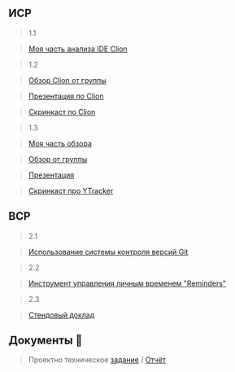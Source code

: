 ## ИСР 
>1.1 

>[Моя часть анализа IDE Clion](https://github.com/riki163/Practice2-2022/blob/main/1.1/1.1.pdf)

>1.2 

>[Обзор Clion от группы](https://github.com/riki163/Practice2-2022/blob/main/1.1/1.1.pdf)

>[Презентация по Clion](https://github.com/riki163/Practice2-2022/blob/main/1.2/%D0%9F%D1%80%D0%B5%D0%B7%D0%B5%D0%BD%D1%82%D0%B0%D1%86%D0%B8%D1%8F1.2.pdf)

>[Скринкаст по Clion]()

>1.3 

>[Моя часть обзора]()

>[Обзор от группы](https://github.com/riki163/Practice2-2022/blob/main/1.3/1.3.pdf)

>[Презентация](https://github.com/riki163/Practice2-2022/blob/main/1.3/%D0%9F%D1%80%D0%B5%D0%B7%D0%B5%D0%BD%D1%82%D0%B0%D1%86%D0%B8%D1%8F1.3.pdf)

>[Скринкаст про YTracker]()

## ВСР 

>2.1 

>[Использование системы контроля версий Git](https://github.com/riki163/Practice2-2022/blob/main/2.1/2.1.pdf)

>2.2 

>[Инструмент управления личным временем "Reminders"](https://github.com/riki163/Practice2-2022/blob/main/2.2/2.2.pdf)

>2.3 

>[Стендовый доклад](https://github.com/riki163/Practice2-2022/blob/main/2.3/2.3.pdf)

## Документы 📂
> Проектно техническое [задание](https://github.com/riki163/Practice2-2022/blob/main/%D0%B4%D0%BE%D0%BA%D1%83%D0%BC%D0%B5%D0%BD%D1%82%D1%8B/%D0%B7%D0%B0%D0%B4%D0%B0%D0%BD%D0%B8%D0%B5_%D0%BF%D1%80%D0%BE%D0%B5%D0%BA%D1%82%D0%BD%D0%BE-%D1%82%D0%B5%D1%85%D0%BD%D0%BE%D0%BB%D0%BE%D0%B3%D0%B8%D1%87%D0%B5%D1%81%D0%BA%D0%B0%D1%8F.pdf)
> / [Отчёт](https://github.com/riki163/Practice2-2022/blob/main/%D0%B4%D0%BE%D0%BA%D1%83%D0%BC%D0%B5%D0%BD%D1%82%D1%8B/%D0%BE%D1%82%D1%87%D0%B5%D1%82_%D0%BF%D1%80%D0%BE%D0%B5%D0%BA%D1%82%D0%BD%D0%BE-%D1%82%D0%B5%D1%85%D0%BD%D0%BE%D0%BB%D0%BE%D0%B3%D0%B8%D1%87%D0%B5%D1%81%D0%BA%D0%B0%D1%8F.pdf)
